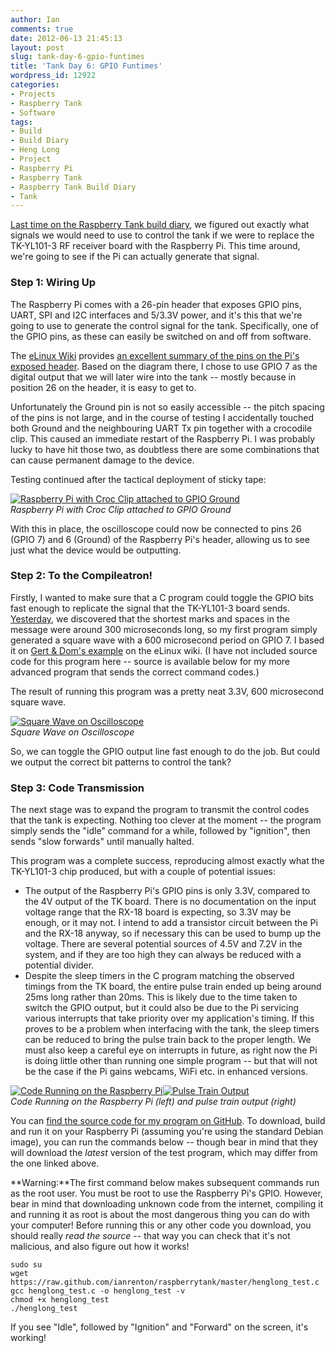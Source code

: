 ```yaml
---
author: Ian
comments: true
date: 2012-06-13 21:45:13
layout: post
slug: tank-day-6-gpio-funtimes
title: 'Tank Day 6: GPIO Funtimes'
wordpress_id: 12922
categories:
- Projects
- Raspberry Tank
- Software
tags:
- Build
- Build Diary
- Heng Long
- Project
- Raspberry Pi
- Raspberry Tank
- Raspberry Tank Build Diary
- Tank
---
```


[Last time on the Raspberry Tank build diary](/hardware/tank-day-5-cracking-the-code/), we figured out exactly what signals we would need to use to control the tank if we were to replace the TK-YL101-3 RF receiver board with the Raspberry Pi. This time around, we're going to see if the Pi can actually generate that signal.

### Step 1: Wiring Up

The Raspberry Pi comes with a 26-pin header that exposes GPIO pins, UART, SPI and I2C interfaces and 5/3.3V power, and it's this that we're going to use to generate the control signal for the tank. Specifically, one of the GPIO pins, as these can easily be switched on and off from software.

The [eLinux Wiki](http://elinux.org) provides [an excellent summary of the pins on the Pi's exposed header](http://elinux.org/Rpi_Low-level_peripherals). Based on the diagram there, I chose to use GPIO 7 as the digital output that we will later wire into the tank -- mostly because in position 26 on the header, it is easy to get to.

Unfortunately the Ground pin is not so easily accessible -- the pitch spacing of the pins is not large, and in the course of testing I accidentally touched both Ground and the neighbouring UART Tx pin together with a crocodile clip. This caused an immediate restart of the Raspberry Pi. I was probably lucky to have hit those two, as doubtless there are some combinations that can cause permanent damage to the device.

Testing continued after the tactical deployment of sticky tape:

[![Raspberry Pi with Croc Clip attached to GPIO Ground](http://files.ianrenton.com/sites/raspberrytank/IMAG0057-300x179.jpg)](http://files.ianrenton.com/sites/raspberrytank/IMAG0057.jpg)<br/>
_Raspberry Pi with Croc Clip attached to GPIO Ground_

With this in place, the oscilloscope could now be connected to pins 26 (GPIO 7) and 6 (Ground) of the Raspberry Pi's header, allowing us to see just what the device would be outputting.

### Step 2: To the Compileatron!

Firstly, I wanted to make sure that a C program could toggle the GPIO bits fast enough to replicate the signal that the TK-YL101-3 board sends. [Yesterday](/hardware/tank-day-5-cracking-the-code/), we discovered that the shortest marks and spaces in the message were around 300 microseconds long, so my first program simply generated a square wave with a 600 microsecond period on GPIO 7. I based it on [Gert & Dom's example](http://elinux.org/Rpi_Low-level_peripherals#GPIO_Driving_Example_.28C.29) on the eLinux wiki. (I have not included source code for this program here -- source is available below for my more advanced program that sends the correct command codes.)

The result of running this program was a pretty neat 3.3V, 600 microsecond square wave.

[![Square Wave on Oscilloscope](http://files.ianrenton.com/sites/raspberrytank/IMAG0056-300x179.jpg)](http://files.ianrenton.com/sites/raspberrytank/IMAG0056.jpg)<br/>
_Square Wave on Oscilloscope_

So, we can toggle the GPIO output line fast enough to do the job. But could we output the correct bit patterns to control the tank?

### Step 3: Code Transmission

The next stage was to expand the program to transmit the control codes that the tank is expecting. Nothing too clever at the moment -- the program simply sends the "idle" command for a while, followed by "ignition", then sends "slow forwards" until manually halted.

This program was a complete success, reproducing almost exactly what the TK-YL101-3 chip produced, but with a couple of potential issues:
	
  * The output of the Raspberry Pi's GPIO pins is only 3.3V, compared to the 4V output of the TK board. There is no documentation on the input voltage range that the RX-18 board is expecting, so 3.3V may be enough, or it may not. I intend to add a transistor circuit between the Pi and the RX-18 anyway, so if necessary this can be used to bump up the voltage. There are several potential sources of 4.5V and 7.2V in the system, and if they are too high they can always be reduced with a potential divider.
  * Despite the sleep timers in the C program matching the observed timings from the TK board, the entire pulse train ended up being around 25ms long rather than 20ms. This is likely due to the time taken to switch the GPIO output, but it could also be due to the Pi servicing various interrupts that take priority over my application's timing. If this proves to be a problem when interfacing with the tank, the sleep timers can be reduced to bring the pulse train back to the proper length. We must also keep a careful eye on interrupts in future, as right now the Pi is doing little other than running one simple program -- but that will not be the case if the Pi gains webcams, WiFi etc. in enhanced versions.

[![Code Running on the Raspberry Pi](http://files.ianrenton.com/sites/raspberrytank/IMAG0059-300x179.jpg)](http://files.ianrenton.com/sites/raspberrytank/IMAG0059.jpg)[![Pulse Train Output](http://files.ianrenton.com/sites/raspberrytank/IMAG0058-300x179.jpg)](http://files.ianrenton.com/sites/raspberrytank/IMAG0058.jpg)<br/>
_Code Running on the Raspberry Pi (left) and pulse train output (right)_

You can [find the source code for my program on GitHub](https://github.com/ianrenton/raspberrytank/tree/203bff0f84d44836811eac88373feb4f302e399f).  To download, build and run it on your Raspberry Pi (assuming you're using the standard Debian image), you can run the commands below -- though bear in mind that they will download the _latest_ version of the test program, which may differ from the one linked above.

**Warning:**The first command below makes subsequent commands run as the root user.  You must be root to use the Raspberry Pi's GPIO.  However, bear in mind that downloading unknown code from the internet, compiling it and running it as root is about the most dangerous thing you can do with your computer!  Before running this or any other code you download, you should really _read the source_ -- that way you can check that it's not malicious, and also figure out how it works!
    
    sudo su
    wget https://raw.github.com/ianrenton/raspberrytank/master/henglong_test.c
    gcc henglong_test.c -o henglong_test -v
    chmod +x henglong_test
    ./henglong_test

If you see "Idle", followed by "Ignition" and "Forward" on the screen, it's working!
